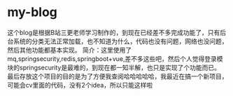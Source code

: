 # my-blog
这个blog是根据B站三更老师学习制作的，到现在已经差不多完成功能了，只有后台系统的分类无法正常加载，也不知道为什么，代码也没有问题，网络也没问题，然后其他功能都基本实现。
简介：这里使用了mq,springsecurity,redis,springboot+vue,差不多这些吧，然后个人觉得登录模块的springsecurity是最难的，到现在都一知半解，也只是实现了个功能而已。
最后存放这个项目的目的是为了方便我查阅哈哈哈哈哈，我最近在搞一个新项目，可能会cv里面的代码，没有2个idea，所以只能这样啦
